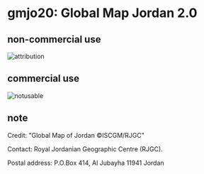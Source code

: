 # gmjo20: Global Map Jordan 2.0
## non-commercial use
![attribution](https://globalmaps.github.io/globalmaps/attribution.png)
## commercial use
![notusable](https://globalmaps.github.io/globalmaps/notusable.png)

## note
Credit: "Global Map of Jordan ©ISCGM/RJGC"

Contact: Royal Jordanian Geographic Centre (RJGC).

Postal address: P.O.Box 414, Al Jubayha 11941 Jordan

